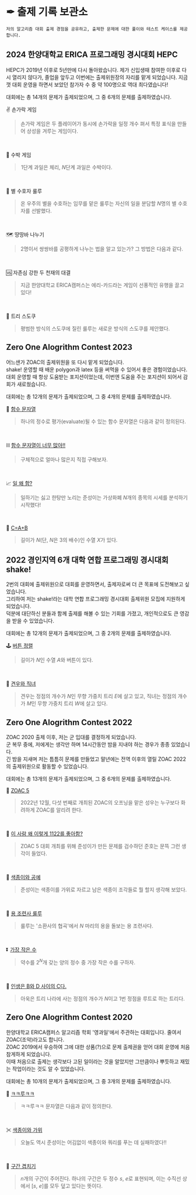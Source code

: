 # ✒ 출제 기록 보관소

```
저의 알고리즘 대회 출제 경험을 공유하고, 출제한 문제에 대한 풀이와 테스트 케이스를 제공합니다.
```

## 2024 한양대학교 ERICA 프로그래밍 경시대회 HEPC

HEPC가 2019년 이후로 5년만에 다시 돌아왔습니다.
제가 신입생때 참여한 이후로 다시 열리지 않다가, 졸업을 앞두고 이번에는 출제위원장의 자리를 맡게 되었습니다.
지금껏 대회 운영을 하면서 보았던 참가자 수 중 약 100명으로 역대 최다였습니다!

대회에는 총 14개의 문제가 출제되었으며, 그 중 6개의 문제를 출제하였습니다.

✌ 손가락 게임
> 손가락 게임은 두 플레이어가 동시에 손가락을 일정 개수 펴서 특정 표식을 만들어 상성을 겨루는 게임이다.

<br>

🍉 수박 게임
> $1$단계 과일은 체리, $N$단계 과일은 수박이다.

<br>

🌟 별 수호자 룰루
> 온 우주의 별을 수호하는 임무를 맡은 룰루는 자신의 일을 분담할 $N$명의 별 수호자를 선발했다.

<br>

🗺 땅땅바 나누기
> 2명이서 쌍쌍바를 공평하게 나누는 법을 알고 있는가? 그 방법은 다음과 같다.

<br>

🆚 자존심 강한 두 천재의 대결
> 지금 한양대학교 ERICA캠퍼스는 에리-카드라는 게임이 선풍적인 유행을 끌고 있다!

<br>

🎄 트리 스도쿠
> 평범한 방식의 스도쿠에 질린 룰루는 새로운 방식의 스도쿠를 제안했다.

## Zero One Alogrithm Contest 2023

어느샌가 ZOAC의 출제위원을 또 다시 맡게 되었습니다.  
shake! 운영할 때 배운 polygon과 latex 등을 써먹을 수 있어서 좋은 경험이었습니다.  
대회 운영할 때 항상 도움받는 포지션이었는데, 이번엔 도움을 주는 포지션이 되어서 감회가 새로웠습니다.  

대회에는 총 12개의 문제가 출제되었으며, 그 중 4개의 문제를 출제하였습니다.

🔗 [함수 문자열](https://github.com/rasauq1122/ProblemAuthor/tree/master/%ED%95%A8%EC%88%98%20%EB%AC%B8%EC%9E%90%EC%97%B4)
> 하나의 정수로 평가(evaluate)될 수 있는 함수 문자열은 다음과 같이 정의된다.

<br>

⛓ [함수 문자열이 너무 많아!!](https://github.com/rasauq1122/ProblemAuthor/tree/master/%ED%95%A8%EC%88%98%20%EB%AC%B8%EC%9E%90%EC%97%B4%EC%9D%B4%20%EB%84%88%EB%AC%B4%20%EB%A7%8E%EC%95%84!!)
> 구체적으로 얼마나 많은지 직접 구해보자.

<br>

📈 [일 왜 함?](https://github.com/rasauq1122/ProblemAuthor/tree/master/%EC%9D%BC%20%EC%99%9C%20%ED%95%A8)
> 일하기는 싫고 한탕만 노리는 준성이는 가상화폐 $N$개의 종목의 시세를 분석하기 시작했다!

<br>

🧮 [C=A+B](https://github.com/rasauq1122/ProblemAuthor/tree/master/C%3DA%2BB)
> 길이가 $N$(단, $N$은 $3$의 배수)인 수열 $X$가 있다.


## 2022 경인지역 6개 대학 연합 프로그래밍 경시대회 shake!

2번의 대회에 출제위원으로 대회를 운영하면서, 출제자로써 더 큰 목표에 도전해보고 싶었습니다.  
그리하여 저는 shake!라는 대학 연합 프로그래밍 경시대회 출제위원 모집에 지원하게 되었습니다.  
덕분에 대단하신 분들과 함께 출제를 해볼 수 있는 기회를 가졌고, 개인적으로도 큰 영감을 받을 수 있었습니다.  
  
대회에는 총 12개의 문제가 출제되었으며, 그 중 2개의 문제를 출제하였습니다.

🕹 [버튼 정렬](https://github.com/rasauq1122/ProblemAuthor/tree/master/%EB%B2%84%ED%8A%BC%20%EC%A0%95%EB%A0%AC)
> 길이가 $N$인 수열 $A$와 버튼이 있다.

<br>

💑 [견우와 직녀](https://github.com/rasauq1122/ProblemAuthor/tree/master/%EA%B2%AC%EC%9A%B0%EC%99%80%20%EC%A7%81%EB%85%80)
> 견우는 정점의 개수가 $N$인 무향 가중치 트리 $E$에 살고 있고, 직녀는 정점의 개수가 $M$인 무향 가중치 트리 $W$에 살고 있다.

## Zero One Alogrithm Contest 2022

ZOAC 2020 출제 이후, 저는 군 입대를 결정하게 되었습니다.  
군 복무 중에, 저에게는 생각만 하며 14시간동안 밤을 지내야 하는 경우가 종종 있었습니다.  
긴 밤을 지새며 저는 틈틈히 문제를 만들었고 말년에는 전역 이후의 열릴 ZOAC 2022의 출제위원으로 활동할 수 있었습니다.  
  
대회에는 총 13개의 문제가 출제되었으며, 그 중 6개의 문제를 출제하였습니다.

📢 [ZOAC 5](https://github.com/rasauq1122/ProblemAuthor/tree/master/ZOAC%205)
> 2022년 12월, 다섯 번째로 개최된 ZOAC의 오프닝을 맡은 성우는 누구보다 화려하게 ZOAC를 알리려 한다.

<br>

🤔 [이 사람 왜 이렇게 1122를 좋아함?](https://github.com/rasauq1122/ProblemAuthor/tree/master/%EC%9D%B4%20%EC%82%AC%EB%9E%8C%20%EC%99%9C%20%EC%9D%B4%EB%A0%87%EA%B2%8C%201122%EB%A5%BC%20%EC%A2%8B%EC%95%84%ED%95%A8)
> ZOAC 5 대회 개최를 위해 준성이가 만든 문제를 검수하던 준호는 문뜩 그런 생각이 들었다.

<br>

🧵 [색종이와 공예](https://github.com/rasauq1122/ProblemAuthor/tree/master/%EC%83%89%EC%A2%85%EC%9D%B4%EC%99%80%20%EA%B3%B5%EC%98%88)
> 준성이는 색종이를 가위로 자르고 남은 색종이 조각들로 뭘 할지 생각해 보았다.

<br>

🐲 [용 조련사 룰루](https://github.com/rasauq1122/ProblemAuthor/tree/master/%EC%9A%A9%20%EC%A1%B0%EB%A0%A8%EC%82%AC%20%EB%A3%B0%EB%A3%A8)
> 룰루는 '소환사의 협곡'에서 $N$ 마리의 용을 돌보는 용 조련사다.

<br>

⏬ [가장 작은 수](https://github.com/rasauq1122/ProblemAuthor/tree/master/%EA%B0%80%EC%9E%A5%20%EC%9E%91%EC%9D%80%20%EC%88%98)
> 약수를 $2^N$개 갖는 양의 정수 중 가장 작은 수를 구하자.

<br>

💪 [인생은 B와 D 사이의 C다.](https://github.com/rasauq1122/ProblemAuthor/tree/master/%EC%9D%B8%EC%83%9D%EC%9D%80%20B%EC%99%80%20D%20%EC%82%AC%EC%9D%B4%EC%9D%98%20C%EB%8B%A4)
> 아욱은 트리 나라에 사는 정점의 개수가 $N$이고 $1$번 정점을 루트로 하는 트리다. 

## Zero One Alogrithm Contest 2020

한양대학교 ERICA캠퍼스 알고리즘 학회 '영과일'에서 주관하는 대회입니다. 줄여서 ZOAC(조악)라고도 합니다.  
ZOAC 2019에서 우승하여 그에 대한 상품(?)으로 문제 출제권을 얻어 대회 운영에 처음 참게하게 되었습니다.  
이때 처음으로 출제는 생각보다 고된 일이라는 것을 알았지만 그만큼이나 뿌듯하고 재밌는 작업이라는 것도 알 수 있었습니다.  
  
대회에는 총 10개의 문제가 출제되었으며, 그 중 3개의 문제를 출제하였습니다. 


🤭 [ㅋㅋ루ㅋㅋ](https://github.com/rasauq1122/ProblemAuthor/tree/master/%E3%85%8B%E3%85%8B%EB%A3%A8%E3%85%8B%E3%85%8B)
> ㅋㅋ루ㅋㅋ 문자열은 다음과 같이 정의한다.

<br>

✂ [색종이와 가위](https://github.com/rasauq1122/ProblemAuthor/tree/master/%EC%83%89%EC%A2%85%EC%9D%B4%EC%99%80%20%EA%B0%80%EC%9C%84)
> 오늘도 역시 준성이는 어김없이 색종이와 쿼리를 푸는 데 실패하였다!! 

<br>

🚧 [구간 겹치기](https://github.com/rasauq1122/ProblemAuthor/tree/master/%EA%B5%AC%EA%B0%84%20%EA%B2%B9%EC%B9%98%EA%B8%B0)
> *n*개의 구간이 주어진다. 하나의 구간은 두 정수 *s*, *e*로 표현되며, 이는 수직선 상에서 [*s*, *e*]를 모두 덮고 있다는 뜻이다.
